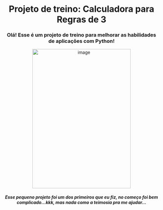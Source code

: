 <div align="center">
<h1>Projeto de treino: Calculadora para Regras de 3</h1>
</div>
<div align="center">
<h3>Olá! Esse é um projeto de treino para melhorar as habilidades de aplicações com Python!</p></h3>
</div>
<div align="center">
<img width="320" height="452" alt="image" src="https://github.com/user-attachments/assets/8e6d2f51-ffad-4cae-8883-31b93f152982" />
</div>
<div align="center"><h5>
Esse pequeno projeto foi um dos primeiros que eu fiz, no começo foi bem complicado...kkk, mas nada como a teimosia pra me ajudar...  
</h5> 
</div>
